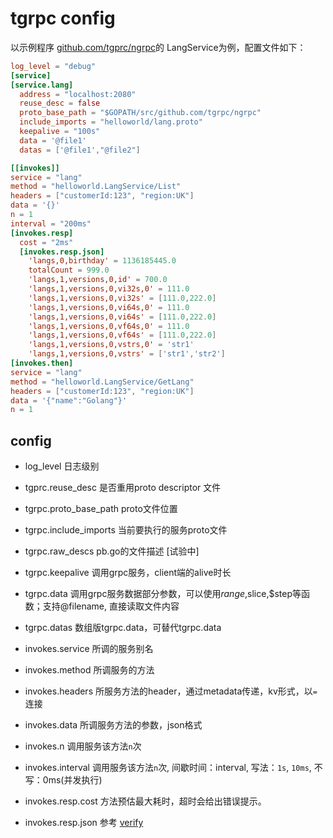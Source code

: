 # tgrpc config

以示例程序 [github.com/tgprc/ngrpc](https://github.com/tgprc/ngrpc)的 LangService为例，配置文件如下：

```toml
log_level = "debug"
[service]
[service.lang]
  address = "localhost:2080"
  reuse_desc = false
  proto_base_path = "$GOPATH/src/github.com/tgrpc/ngrpc"
  include_imports = "helloworld/lang.proto"
  keepalive = "100s"
  data = '@file1'
  datas = ['@file1',"@file2"]

[[invokes]]
service = "lang"
method = "helloworld.LangService/List"
headers = ["customerId:123", "region:UK"]
data = '{}'
n = 1
interval = "200ms"
[invokes.resp]
  cost = "2ms"
  [invokes.resp.json]
    'langs,0,birthday' = 1136185445.0
    totalCount = 999.0
    'langs,1,versions,0,id' = 700.0
    'langs,1,versions,0,vi32s,0' = 111.0
    'langs,1,versions,0,vi32s' = [111.0,222.0]
    'langs,1,versions,0,vi64s,0' = 111.0
    'langs,1,versions,0,vi64s' = [111.0,222.0]
    'langs,1,versions,0,vf64s,0' = 111.0
    'langs,1,versions,0,vf64s' = [111.0,222.0]
    'langs,1,versions,0,vstrs,0' = 'str1'
    'langs,1,versions,0,vstrs' = ['str1','str2']
[invokes.then]
service = "lang"
method = "helloworld.LangService/GetLang"
headers = ["customerId:123", "region:UK"]
data = '{"name":"Golang"}'
n = 1
```

## config

 - log_level 日志级别

 - tgprc.reuse_desc 是否重用proto descriptor 文件

 - tgrpc.proto_base_path proto文件位置

 - tgrpc.include_imports 当前要执行的服务proto文件

 - tgrpc.raw_descs pb.go的文件描述 [试验中]

 - tgrpc.keepalive 调用grpc服务，client端的alive时长

 - tgrpc.data 调用grpc服务数据部分参数，可以使用$range,$slice,$step等函数；支持@filename, 直接读取文件内容

 - tgrpc.datas 数组版tgrpc.data，可替代tgrpc.data

 - invokes.service 所调的服务别名

 - invokes.method 所调服务的方法

 - invokes.headers 所服务方法的header，通过metadata传递，kv形式，以`=`连接

 - invokes.data 所调服务方法的参数，json格式

 - invokes.n 调用服务该方法`n`次

 - invokes.interval 调用服务该方法`n`次, 间歇时间：interval, 写法：`1s`, `10ms`, 不写：0ms(并发执行)

 - invokes.resp.cost 方法预估最大耗时，超时会给出错误提示。

 - invokes.resp.json 参考 [verify](verify.md)
